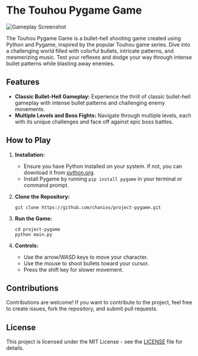 # The Touhou Pygame Game

![Gameplay Screenshot](./screenshots/1.gif)

The Touhou Pygame Game is a bullet-hell shooting game created using Python and Pygame, inspired by the popular Touhou game series. Dive into a challenging world filled with colorful bullets, intricate patterns, and mesmerizing music. Test your reflexes and dodge your way through intense bullet patterns while blasting away enemies.

## Features

- **Classic Bullet-Hell Gameplay:** Experience the thrill of classic bullet-hell gameplay with intense bullet patterns and challenging enemy movements.
- **Multiple Levels and Boss Fights:** Navigate through multiple levels, each with its unique challenges and face off against epic boss battles.

## How to Play

1. **Installation:**
   - Ensure you have Python installed on your system. If not, you can download it from [python.org](https://www.python.org/downloads/).
   - Install Pygame by running `pip install pygame` in your terminal or command prompt.

2. **Clone the Repository:**
   ```
   git clone https://github.com/chanios/project-pygame.git
   ```

3. **Run the Game:**
   ```
   cd project-pygame
   python main.py
   ```

4. **Controls:**
   - Use the arrow/WASD keys to move your character.
   - Use the mouse to shoot bullets toward your cursor.
   - Press the shift key for slower movement.

## Contributions

Contributions are welcome! If you want to contribute to the project, feel free to create issues, fork the repository, and submit pull requests.

## License

This project is licensed under the MIT License - see the [LICENSE](LICENSE) file for details.